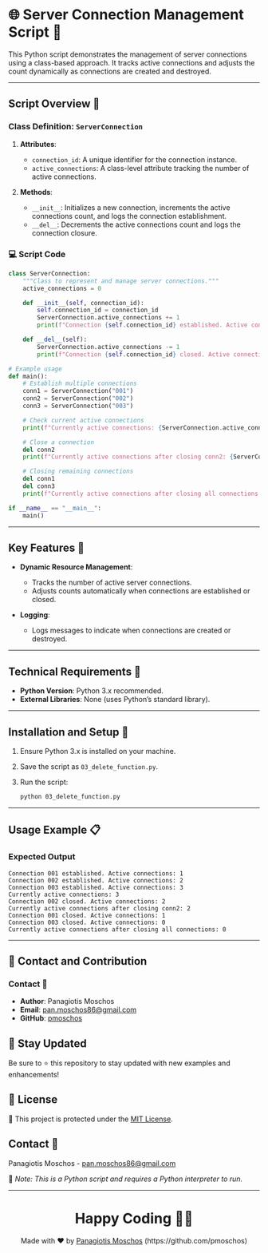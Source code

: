 # 🌐 Server Connection Management Script 🔌

This Python script demonstrates the management of server connections using a class-based approach. It tracks active connections and adjusts the count dynamically as connections are created and destroyed.

---

## Script Overview 📘

### Class Definition: `ServerConnection`

1. **Attributes**:
   - `connection_id`: A unique identifier for the connection instance.
   - `active_connections`: A class-level attribute tracking the number of active connections.

2. **Methods**:
   - `__init__`: Initializes a new connection, increments the active connections count, and logs the connection establishment.
   - `__del__`: Decrements the active connections count and logs the connection closure.

### :computer: Script Code

```python
class ServerConnection:
    """Class to represent and manage server connections."""
    active_connections = 0

    def __init__(self, connection_id):
        self.connection_id = connection_id
        ServerConnection.active_connections += 1
        print(f"Connection {self.connection_id} established. Active connections: {ServerConnection.active_connections}")

    def __del__(self):
        ServerConnection.active_connections -= 1
        print(f"Connection {self.connection_id} closed. Active connections: {ServerConnection.active_connections}")

# Example usage
def main():
    # Establish multiple connections
    conn1 = ServerConnection("001")
    conn2 = ServerConnection("002")
    conn3 = ServerConnection("003")

    # Check current active connections
    print(f"Currently active connections: {ServerConnection.active_connections}")

    # Close a connection
    del conn2
    print(f"Currently active connections after closing conn2: {ServerConnection.active_connections}")

    # Closing remaining connections
    del conn1
    del conn3
    print(f"Currently active connections after closing all connections: {ServerConnection.active_connections}")

if __name__ == "__main__":
    main()
```

---

## Key Features 🌟

- **Dynamic Resource Management**:
  - Tracks the number of active server connections.
  - Adjusts counts automatically when connections are established or closed.

- **Logging**:
  - Logs messages to indicate when connections are created or destroyed.

---

## Technical Requirements 🔧

- **Python Version**: Python 3.x recommended.
- **External Libraries**: None (uses Python’s standard library).

---

## Installation and Setup 🚀

1. Ensure Python 3.x is installed on your machine.
2. Save the script as `03_delete_function.py`.
3. Run the script:

   ```bash
   python 03_delete_function.py
   ```

---

## Usage Example 📋

### Expected Output

```plaintext
Connection 001 established. Active connections: 1
Connection 002 established. Active connections: 2
Connection 003 established. Active connections: 3
Currently active connections: 3
Connection 002 closed. Active connections: 2
Currently active connections after closing conn2: 2
Connection 001 closed. Active connections: 1
Connection 003 closed. Active connections: 0
Currently active connections after closing all connections: 0
```

---

## 📲 Contact and Contribution

### Contact 📧
- **Author**: Panagiotis Moschos
- **Email**: pan.moschos86@gmail.com
- **GitHub**: [pmoschos](https://github.com/pmoschos)

## 📢 Stay Updated

Be sure to ⭐ this repository to stay updated with new examples and enhancements!

## 📄 License
🔐 This project is protected under the [MIT License](https://mit-license.org/).

## Contact 📧
Panagiotis Moschos - pan.moschos86@gmail.com

🔗 *Note: This is a Python script and requires a Python interpreter to run.*

---
<h1 align=center>Happy Coding 👨‍💻 </h1>

<p align="center">
  Made with ❤️ by 
  <a href="https://www.linkedin.com/in/panagiotis-moschos" target="_blank">
  Panagiotis Moschos</a> (https://github.com/pmoschos)
</p>

